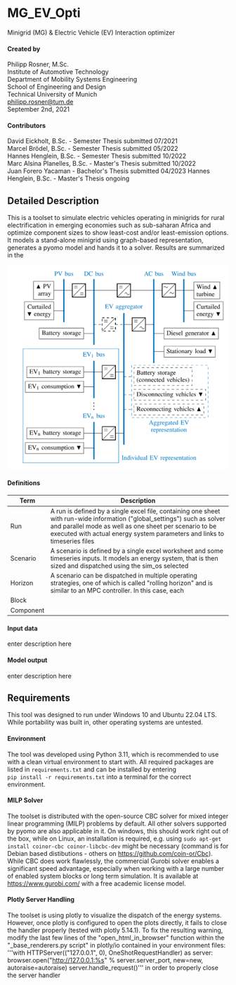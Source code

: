 # MG_EV_Opti
Minigrid (MG) & Electric Vehicle (EV) Interaction optimizer

#### Created by 
Philipp Rosner, M.Sc.  
Institute of Automotive Technology  
Department of Mobility Systems Engineering  
School of Engineering and Design  
Technical University of Munich  
philipp.rosner@tum.de  
September 2nd, 2021

#### Contributors  
David Eickholt, B.Sc. - Semester Thesis submitted 07/2021  
Marcel Brödel, B.Sc. - Semester Thesis submitted 05/2022  
Hannes Henglein, B.Sc. - Semester Thesis submitted 10/2022  
Marc Alsina Planelles, B.Sc. - Master's Thesis submitted 10/2022  
Juan Forero Yacaman - Bachelor's Thesis submitted 04/2023
Hannes Henglein, B.Sc. - Master's Thesis ongoing

## Detailed Description  
This is a toolset to simulate electric vehicles operating in minigrids for rural electrification in emerging economies such as sub-saharan
Africa and optimize component sizes to show least-cost and/or least-emission options. It models a stand-alone minigrid using graph-based
representation, generates a pyomo model and hands it to a solver. Results are summarized in the

![System diagram](./images/system_diagram.png)

#### Definitions
| Term      | Description                                                                                                                                                                                                                                                      |
|-----------|------------------------------------------------------------------------------------------------------------------------------------------------------------------------------------------------------------------------------------------------------------------|
| Run       | A run is defined by a single excel file, containing one sheet with run-wide information ("global_settings") such as solver and parallel mode as well as one sheet per scenario to be executed with actual energy system parameters and links to timeseries files |
| Scenario  | A scenario is defined by a single excel worksheet and some timeseries inputs. It models an energy system, that is then sized and dispatched using the sim_os selected                                                                                            |
| Horizon   | A scenario can be dispatched in multiple operating strategies, one of which is called "rolling horizon" and is similar to an MPC controller. In this case, each                                                                                                  |
| Block     |                                                                                                                                                                                                                                                                  |
| Component |                                                                                                                                                                                                                                                                  |


#### Input data
enter description here

#### Model output
enter description here

## Requirements  
This tool was designed to run under Windows 10 and Ubuntu 22.04 LTS. While portability was built in, other operating
systems are untested.

#### Environment
The tool was developed using Python 3.11, which is recommended to use with a clean virtual environment to start with.
All required packages are listed in ```requirements.txt``` and can be installed by entering  
```pip install -r requirements.txt``` into a terminal for the correct environment.

#### MILP Solver
The toolset is distributed with the open-source CBC solver for mixed integer linear programming (MILP) problems by 
default. All other solvers supported by pyomo are also applicable in it. On windows, this should work right out of the
box, while on Linux, an installation is required, e.g. using ```sudo apt-get install coinor-cbc coinor-libcbc-dev```
might be necessary (command is for Debian based distibutions - others on https://github.com/coin-or/Cbc). While CBC 
does work flawlessly, the commercial Gurobi solver enables a significant speed advantage, especially when working with
a large number of enabled system blocks or long term simulation. It is available at https://www.gurobi.com/ with a free
academic license model.

#### Plotly Server Handling
The toolset is using plotly to visualize the dispatch of the energy systems. However, once plotly is configured to open
the plots directly, it fails to close the handler properly (tested with plotly 5.14.1). To fix the resulting warning,
modify the last few lines of the "open_html_in_browser" function within the "_base_renderers.py script" in plotly/io
contained in your environment files:
    '''with HTTPServer(("127.0.0.1", 0), OneShotRequestHandler) as server:
			browser.open("http://127.0.0.1:%s" % server.server_port, new=new, autoraise=autoraise)
			server.handle_request()'''
in order to properly close the server handler



